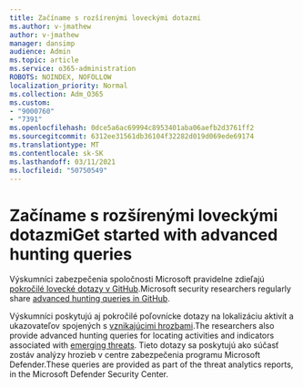 ```yaml
---
title: Začíname s rozšírenými loveckými dotazmi
ms.author: v-jmathew
author: v-jmathew
manager: dansimp
audience: Admin
ms.topic: article
ms.service: o365-administration
ROBOTS: NOINDEX, NOFOLLOW
localization_priority: Normal
ms.collection: Adm_O365
ms.custom:
- "9000760"
- "7391"
ms.openlocfilehash: 0dce5a6ac69994c8953401aba06aefb2d3761ff2
ms.sourcegitcommit: 6312ee31561db36104f32282d019d069ede69174
ms.translationtype: MT
ms.contentlocale: sk-SK
ms.lasthandoff: 03/11/2021
ms.locfileid: "50750549"
---
```

# <a name="get-started-with-advanced-hunting-queries"></a><span data-ttu-id="0a0dc-102">Začíname s rozšírenými loveckými dotazmi</span><span class="sxs-lookup"><span data-stu-id="0a0dc-102">Get started with advanced hunting queries</span></span>

<span data-ttu-id="0a0dc-103">Výskumníci zabezpečenia spoločnosti Microsoft pravidelne zdieľajú [pokročilé lovecké dotazy v GitHub](https://go.microsoft.com/fwlink/?linkid=2144624).</span><span class="sxs-lookup"><span data-stu-id="0a0dc-103">Microsoft security researchers regularly share [advanced hunting queries in GitHub](https://go.microsoft.com/fwlink/?linkid=2144624).</span></span>

<span data-ttu-id="0a0dc-104">Výskumníci poskytujú aj pokročilé poľovnícke dotazy na lokalizáciu aktivít a ukazovateľov spojených s [vznikajúcimi hrozbami](https://go.microsoft.com/fwlink/?linkid=2145808).</span><span class="sxs-lookup"><span data-stu-id="0a0dc-104">The researchers also provide advanced hunting queries for locating activities and indicators associated with [emerging threats](https://go.microsoft.com/fwlink/?linkid=2145808).</span></span> <span data-ttu-id="0a0dc-105">Tieto dotazy sa poskytujú ako súčasť zostáv analýzy hrozieb v centre zabezpečenia programu Microsoft Defender.</span><span class="sxs-lookup"><span data-stu-id="0a0dc-105">These queries are provided as part of the threat analytics reports, in the Microsoft Defender Security Center.</span></span>
